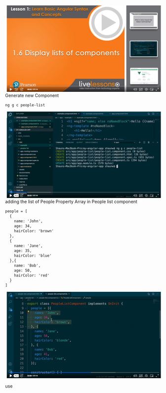 ![alt text](image.png)
Generate new Component

```
ng g c people-list
```
![alt text](image-1.png)
adding the list of People Property Array in People list component
```
people = [
  {
    name: 'John',
    age: 34,
    hairColor: 'brown'
  },
  {
    name: 'Jane',
    age: 35,
    hairColor: 'blue'
  },{
    name: 'Bob',
    age: 50,
    hairColor: 'red'
  }
]
```
![alt text](image-2.png)

use 